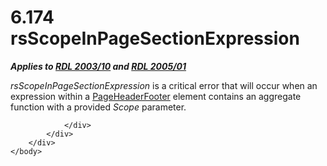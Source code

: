 <html dir="LTR" xmlns:mshelp="http://msdn.microsoft.com/mshelp" xmlns:ddue="http://ddue.schemas.microsoft.com/authoring/2003/5" xmlns:xlink="http://www.w3.org/1999/xlink" xmlns:tool="http://www.microsoft.com/tooltip">
    <head>
        <meta http-equiv="Content-Type" content="text/html; CHARSET=utf-8"></meta>
        <meta name="save" content="history"></meta>
        <title>6.174 rsScopeInPageSectionExpression</title>
        <xml>
            <mshelp:toctitle title="6.174 rsScopeInPageSectionExpression"></mshelp:toctitle>
            <mshelp:rltitle title="[MS-RDL]: rsScopeInPageSectionExpression"></mshelp:rltitle>
            <mshelp:keyword index="A" term="487b2915-690d-4c7d-a46c-9ae5943b474a"></mshelp:keyword>
            <mshelp:attr name="DCSext.ContentType" value="open specification"></mshelp:attr>
            <mshelp:attr name="AssetID" value="487b2915-690d-4c7d-a46c-9ae5943b474a"></mshelp:attr>
            <mshelp:attr name="TopicType" value="kbRef"></mshelp:attr>
            <mshelp:attr name="DCSext.Title" value="[MS-RDL]: rsScopeInPageSectionExpression" />
        </xml>
    </head>
    <body>
        <div id="header">
            <h1 class="heading">6.174 rsScopeInPageSectionExpression</h1>
        </div>
        <div id="mainSection">
            <div id="mainBody">
                <div id="allHistory" class="saveHistory"></div>
                <div id="sectionSection0" class="section" name="collapseableSection">
                    

<p><b><i>Applies to </i></b><a href="a7e2ad00-07c8-4f6d-80ab-3ad55df7b233.md"><b><i>RDL 2003/10</i></b></a><b><i>
and </i></b><a href="3ebe2912-4958-4832-b391-cad1f5e13338.md"><b><i>RDL 2005/01</i></b></a></p>

<p><i>rsScopeInPageSectionExpression</i> is a critical error
that will occur when an expression within a <a href="ddc35223-1cb6-4136-823b-e72a3d12e1f9.md">PageHeaderFooter</a> element
contains an aggregate function with a provided <i>Scope</i> parameter.</p>


                </div>
            </div>
        </div>
    </body>
</html>